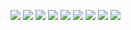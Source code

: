 ![](img/2022-03-01-10-54-40.png)
![](img/2022-03-01-10-54-57.png)
![](img/2022-03-01-10-55-57.png)
![](img/2022-03-01-10-56-06.png)
![](img/2022-03-01-10-56-36.png)
![](img/2022-03-01-10-57-20.png)
![](img/2022-03-01-10-57-42.png)
![](img/2022-03-01-10-58-07.png)
![](img/2022-03-01-10-58-26.png)
